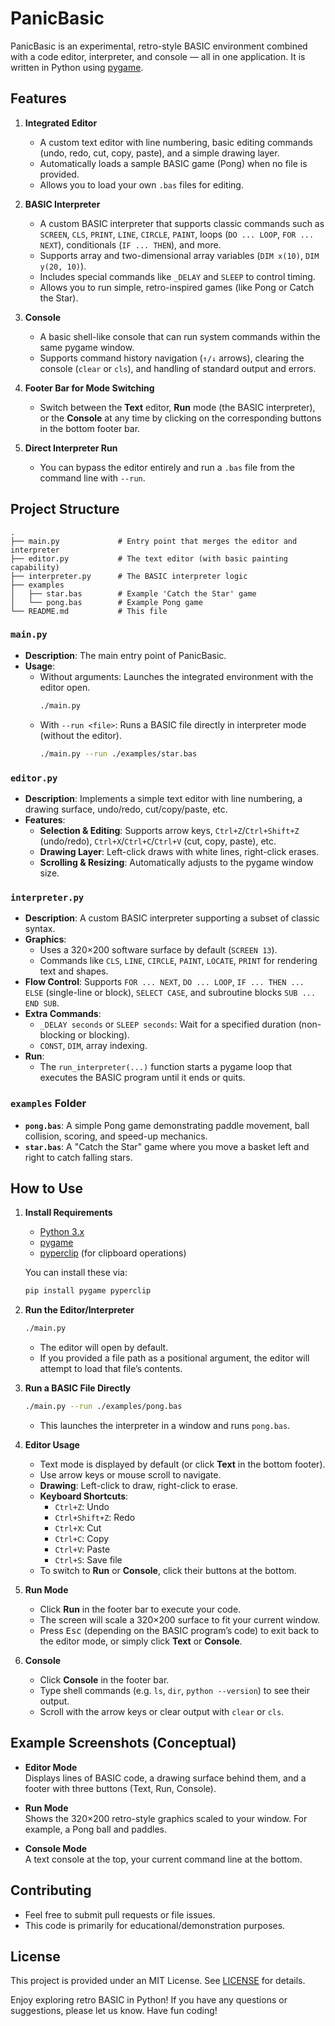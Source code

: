# PanicBasic

PanicBasic is an experimental, retro-style BASIC environment combined with a code editor, interpreter, and console — all in one application. It is written in Python using [pygame](https://www.pygame.org/).

## Features

1. **Integrated Editor**  
   - A custom text editor with line numbering, basic editing commands (undo, redo, cut, copy, paste), and a simple drawing layer.  
   - Automatically loads a sample BASIC game (Pong) when no file is provided.  
   - Allows you to load your own `.bas` files for editing.

2. **BASIC Interpreter**  
   - A custom BASIC interpreter that supports classic commands such as `SCREEN`, `CLS`, `PRINT`, `LINE`, `CIRCLE`, `PAINT`, loops (`DO ... LOOP`, `FOR ... NEXT`), conditionals (`IF ... THEN`), and more.  
   - Supports array and two-dimensional array variables (`DIM x(10)`, `DIM y(20, 10)`).  
   - Includes special commands like `_DELAY` and `SLEEP` to control timing.  
   - Allows you to run simple, retro-inspired games (like Pong or Catch the Star).

3. **Console**  
   - A basic shell-like console that can run system commands within the same pygame window.  
   - Supports command history navigation (`↑/↓` arrows), clearing the console (`clear` or `cls`), and handling of standard output and errors.

4. **Footer Bar for Mode Switching**  
   - Switch between the **Text** editor, **Run** mode (the BASIC interpreter), or the **Console** at any time by clicking on the corresponding buttons in the bottom footer bar.

5. **Direct Interpreter Run**  
   - You can bypass the editor entirely and run a `.bas` file from the command line with `--run`.


## Project Structure

```
.
├── main.py             # Entry point that merges the editor and interpreter
├── editor.py           # The text editor (with basic painting capability)
├── interpreter.py      # The BASIC interpreter logic
├── examples
│   ├── star.bas        # Example 'Catch the Star' game
│   └── pong.bas        # Example Pong game
└── README.md           # This file
```

### `main.py`
- **Description**: The main entry point of PanicBasic.  
- **Usage**:
  - Without arguments: Launches the integrated environment with the editor open.  
    ```bash
    ./main.py
    ```
  - With `--run <file>`: Runs a BASIC file directly in interpreter mode (without the editor).  
    ```bash
    ./main.py --run ./examples/star.bas
    ```

### `editor.py`
- **Description**: Implements a simple text editor with line numbering, a drawing surface, undo/redo, cut/copy/paste, etc.  
- **Features**:
  - **Selection & Editing**: Supports arrow keys, `Ctrl+Z`/`Ctrl+Shift+Z` (undo/redo), `Ctrl+X`/`Ctrl+C`/`Ctrl+V` (cut, copy, paste), etc.  
  - **Drawing Layer**: Left-click draws with white lines, right-click erases.  
  - **Scrolling & Resizing**: Automatically adjusts to the pygame window size.

### `interpreter.py`
- **Description**: A custom BASIC interpreter supporting a subset of classic syntax.  
- **Graphics**:
  - Uses a 320×200 software surface by default (`SCREEN 13`).  
  - Commands like `CLS`, `LINE`, `CIRCLE`, `PAINT`, `LOCATE`, `PRINT` for rendering text and shapes.  
- **Flow Control**: Supports `FOR ... NEXT`, `DO ... LOOP`, `IF ... THEN ... ELSE` (single-line or block), `SELECT CASE`, and subroutine blocks `SUB ... END SUB`.  
- **Extra Commands**:
  - `_DELAY seconds` or `SLEEP seconds`: Wait for a specified duration (non-blocking or blocking).  
  - `CONST`, `DIM`, array indexing.  
- **Run**:
  - The `run_interpreter(...)` function starts a pygame loop that executes the BASIC program until it ends or quits.

### `examples` Folder
- **`pong.bas`**: A simple Pong game demonstrating paddle movement, ball collision, scoring, and speed-up mechanics.  
- **`star.bas`**: A "Catch the Star" game where you move a basket left and right to catch falling stars.

## How to Use

1. **Install Requirements**  
   - [Python 3.x](https://www.python.org/downloads/)  
   - [pygame](https://www.pygame.org/)  
   - [pyperclip](https://pypi.org/project/pyperclip/) (for clipboard operations)

   You can install these via:
   ```bash
   pip install pygame pyperclip
   ```

2. **Run the Editor/Interpreter**  
   ```bash
   ./main.py
   ```
   - The editor will open by default.  
   - If you provided a file path as a positional argument, the editor will attempt to load that file’s contents.

3. **Run a BASIC File Directly**  
   ```bash
   ./main.py --run ./examples/pong.bas
   ```
   - This launches the interpreter in a window and runs `pong.bas`.

4. **Editor Usage**  
   - Text mode is displayed by default (or click **Text** in the bottom footer).  
   - Use arrow keys or mouse scroll to navigate.  
   - **Drawing**: Left-click to draw, right-click to erase.  
   - **Keyboard Shortcuts**:
     - `Ctrl+Z`: Undo  
     - `Ctrl+Shift+Z`: Redo  
     - `Ctrl+X`: Cut  
     - `Ctrl+C`: Copy  
     - `Ctrl+V`: Paste  
     - `Ctrl+S`: Save file  
   - To switch to **Run** or **Console**, click their buttons at the bottom.

5. **Run Mode**  
   - Click **Run** in the footer bar to execute your code.  
   - The screen will scale a 320×200 surface to fit your current window.  
   - Press <kbd>Esc</kbd> (depending on the BASIC program’s code) to exit back to the editor mode, or simply click **Text** or **Console**.

6. **Console**  
   - Click **Console** in the footer bar.  
   - Type shell commands (e.g. `ls`, `dir`, `python --version`) to see their output.  
   - Scroll with the arrow keys or clear output with `clear` or `cls`.

## Example Screenshots (Conceptual)

- **Editor Mode**  
  Displays lines of BASIC code, a drawing surface behind them, and a footer with three buttons (Text, Run, Console).

- **Run Mode**  
  Shows the 320×200 retro-style graphics scaled to your window. For example, a Pong ball and paddles.

- **Console Mode**  
  A text console at the top, your current command line at the bottom.

## Contributing

- Feel free to submit pull requests or file issues.  
- This code is primarily for educational/demonstration purposes.

## License

This project is provided under an MIT License. See [LICENSE](https://opensource.org/licenses/MIT) for details. 

Enjoy exploring retro BASIC in Python! If you have any questions or suggestions, please let us know. Have fun coding!